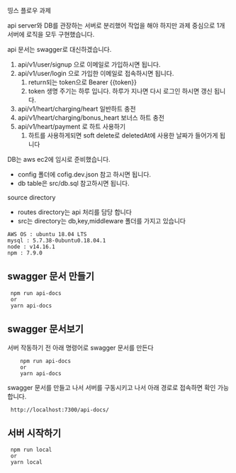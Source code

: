 
띵스 플로우 과제

api server와 DB를 관장하는 서버로 분리했어 작업을 해야 하지만
과제 중심으로 1개 서버에 로직을 모두 구현했습니다.

api 문서는 swagger로 대신하겠습니다.

1. api/v1/user/signup 으로 이메일로 가입하시면 됩니다.
2. api/v1/user/login 으로 가입한 이메일로 접속하시면 됩니다.
   1. return되는 token으로 Bearer {{token}}
   2. token 생명 주기는 하루 입니다. 하루가 지나면 다시 로그인 하시면 갱신 됩니다.
3. api/v1/heart/charging/heart 일반하트 충전
4. api/v1/heart/charging/bonus_heart 보너스 하트 충전
5. api/v1/heart/payment 로 하트 사용하기
   1. 하트를 사용하게되면 soft delete로 deletedAt에 사용한 날짜가 들어가게 됩니다

DB는 aws ec2에 임시로 준비했습니다.
 - config 폴더에 cofig.dev.json 참고 하시면 됩니다.
 - db table은 src/db.sql 참고하시면 됩니다.

source directory
 - routes directory는 api 처리를 담당 합니다
 - src는 directory는 db,key,middleware 폴더를 가지고 있습니다
  

```
AWS OS : ubuntu 18.04 LTS
mysql : 5.7.38-0ubuntu0.18.04.1
node : v14.16.1
npm : 7.9.0
```

## swagger 문서 만들기
```
 npm run api-docs 
 or 
 yarn api-docs
```

## swagger 문서보기
   서버 작동하기 전 아래 명령어로 swagger 문서를 만든다
```
    npm run api-docs 
    or 
    yarn api-docs
```
  swagger 문서를 만들고 나서 서버를 구동시키고 나서
  아래 경로로 접속하면 확인 가능합니다.
```
 http://localhost:7300/api-docs/
```

## 서버 시작하기
```
 npm run local 
 or 
 yarn local
```